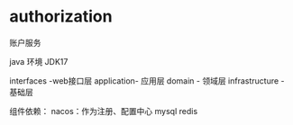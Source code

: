 # authorization
账户服务

java 环境 JDK17 



interfaces -web接口层
application- 应用层
domain - 领域层
infrastructure - 基础层


组件依赖：
    nacos：作为注册、配置中心
    mysql
    redis
